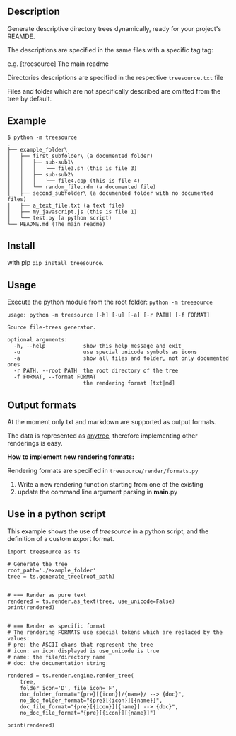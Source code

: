 ## Description
Generate descriptive directory trees dynamically, ready for your project's REAMDE.

The descriptions are specified in the same files with a specific tag tag:

e.g. [treesource] The main readme

Directories descriptions are specified in the respective `treesource.txt` file

Files and folder which are not specifically described are omitted from the tree by default.

## Example
```
$ python -m treesource
.
├── example_folder\
│   ├── first_subfolder\ (a documented folder)
│   │   ├── sub-sub1\
│   │   │   └── file3.sh (this is file 3)
│   │   ├── sub-sub2\
│   │   │   └── file4.cpp (this is file 4)
│   │   └── random_file.rdm (a documented file)
│   ├── second_subfolder\ (a documented folder with no documented files)
│   ├── a_text_file.txt (a text file)
│   ├── my_javascript.js (this is file 1)
│   └── test.py (a python script)
└── README.md (The main readme)
```

## Install
with pip `pip install treesource`.

## Usage
Execute the python module from the root folder: `python -m treesource`
```
usage: python -m treesource [-h] [-u] [-a] [-r PATH] [-f FORMAT]

Source file-trees generator.

optional arguments:
  -h, --help            show this help message and exit
  -u                    use special unicode symbols as icons
  -a                    show all files and folder, not only documented ones
  -r PATH, --root PATH  the root directory of the tree
  -f FORMAT, --format FORMAT
                        the rendering format [txt|md]
```

## Output formats
At the moment only txt and markdown are supported as output formats.

The data is represented as [anytree](https://anytree.readthedocs.io/en/2.8.0/index.html), therefore implementing other renderings is easy.

**How to implement new rendering formats:**

Rendering formats are specified in `treesource/render/formats.py`
1. Write a new rendering function starting from one of the existing
2. update the command line argument parsing in __main__.py

## Use in a python script
This example shows the use of *treesource* in a python script, and the definition of a custom export format.

```{pyhon}
import treesource as ts

# Generate the tree
root_path='./example_folder'
tree = ts.generate_tree(root_path)


# === Render as pure text
rendered = ts.render.as_text(tree, use_unicode=False)
print(rendered)


# === Render as specific format
# The rendering FORMATS use special tokens which are replaced by the values:
# pre: the ASCII chars that represent the tree
# icon: an icon displayed is use_unicode is true
# name: the file/directory name
# doc: the documentation string

rendered = ts.render.engine.render_tree(
    tree,
    folder_icon='D', file_icon='F',
    doc_folder_format="{pre}[{icon}]/{name}/ --> {doc}",
    no_doc_folder_format="{pre}[{icon}][{name}]",
    doc_file_format="{pre}[{icon}][{name}] --> {doc}",
    no_doc_file_format="{pre}[{icon}][{name}]")

print(rendered)
```
